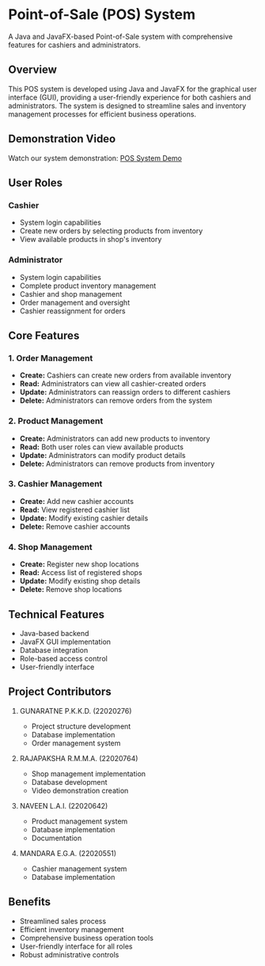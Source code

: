# Point-of-Sale (POS) System
A Java and JavaFX-based Point-of-Sale system with comprehensive features for cashiers and administrators.

## Overview
This POS system is developed using Java and JavaFX for the graphical user interface (GUI), providing a user-friendly experience for both cashiers and administrators. The system is designed to streamline sales and inventory management processes for efficient business operations.

## Demonstration Video
Watch our system demonstration: [POS System Demo](https://www.youtube.com/watch?v=33c8Ko5oIWM)

## User Roles

### Cashier
- System login capabilities
- Create new orders by selecting products from inventory
- View available products in shop's inventory

### Administrator
- System login capabilities
- Complete product inventory management
- Cashier and shop management
- Order management and oversight
- Cashier reassignment for orders

## Core Features

### 1. Order Management
- **Create:** Cashiers can create new orders from available inventory
- **Read:** Administrators can view all cashier-created orders
- **Update:** Administrators can reassign orders to different cashiers
- **Delete:** Administrators can remove orders from the system

### 2. Product Management
- **Create:** Administrators can add new products to inventory
- **Read:** Both user roles can view available products
- **Update:** Administrators can modify product details
- **Delete:** Administrators can remove products from inventory

### 3. Cashier Management
- **Create:** Add new cashier accounts
- **Read:** View registered cashier list
- **Update:** Modify existing cashier details
- **Delete:** Remove cashier accounts

### 4. Shop Management
- **Create:** Register new shop locations
- **Read:** Access list of registered shops
- **Update:** Modify existing shop details
- **Delete:** Remove shop locations

## Technical Features
- Java-based backend
- JavaFX GUI implementation
- Database integration
- Role-based access control
- User-friendly interface

## Project Contributors
1. GUNARATNE P.K.K.D. (22020276)
   - Project structure development
   - Database implementation
   - Order management system

2. RAJAPAKSHA R.M.M.A. (22020764)
   - Shop management implementation
   - Database development
   - Video demonstration creation

3. NAVEEN L.A.I. (22020642)
   - Product management system
   - Database implementation
   - Documentation

4. MANDARA E.G.A. (22020551)
   - Cashier management system
   - Database implementation

## Benefits
- Streamlined sales process
- Efficient inventory management
- Comprehensive business operation tools
- User-friendly interface for all roles
- Robust administrative controls
